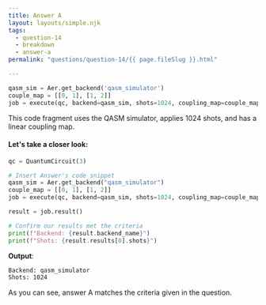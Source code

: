 ```yaml
---
title: Answer A
layout: layouts/simple.njk
tags:
  - question-14
  - breakdown
  - answer-a
permalink: "questions/question-14/{{ page.fileSlug }}.html"

---
```



```python
qasm_sim = Aer.get_backend('qasm_simulator')
couple_map = [[0, 1], [1, 2]]
job = execute(qc, backend=qasm_sim, shots=1024, coupling_map=couple_map)
```
This code fragment uses the QASM simulator, applies 1024 shots, and has a linear coupling map.

#### Let's take a closer look:


```python
qc = QuantumCircuit(3)

# Insert Answer's code snippet
qasm_sim = Aer.get_backend("qasm_simulator")
couple_map = [[0, 1], [1, 2]]
job = execute(qc, backend=qasm_sim, shots=1024, coupling_map=couple_map)

result = job.result()

# Confirm our results met the criteria
print(f"Backend: {result.backend_name}")
print(f"Shots: {result.results[0].shots}")
```

**Output**:
```bash
Backend: qasm_simulator
Shots: 1024

```

As you can see, answer A matches the criteria given in the question.